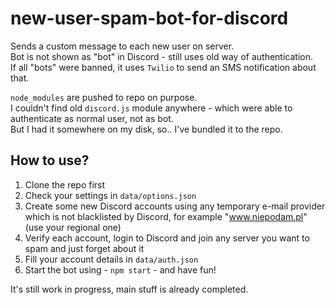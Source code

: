 # new-user-spam-bot-for-discord
Sends a custom message to each new user on server.<br>
Bot is not shown as "bot" in Discord - still uses old way of authentication.<br>
If all "bots" were banned, it uses `Twilio` to send an SMS notification about that.

`node_modules` are pushed to repo on purpose.<br>
I couldn't find old `discord.js` module anywhere - which were able to authenticate as normal user, not as bot.<br>
But I had it somewhere on my disk, so.. I've bundled it to the repo.

## How to use?
1. Clone the repo first
2. Check your settings in `data/options.json`
3. Create some new Discord accounts using any temporary e-mail provider which is not blacklisted by Discord, for example "www.niepodam.pl" (use your regional one)
4. Verify each account, login to Discord and join any server you want to spam and just forget about it
5. Fill your account details in `data/auth.json`
6. Start the bot using - `npm start` - and have fun!

It's still work in progress, main stuff is already completed.
